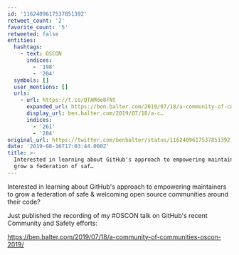 ```yaml
---
id: '1162409617537851392'
retweet_count: '2'
favorite_count: '5'
retweeted: false
entities:
  hashtags:
    - text: OSCON
      indices:
        - '198'
        - '204'
  symbols: []
  user_mentions: []
  urls:
    - url: https://t.co/QTAMde8FNt
      expanded_url: https://ben.balter.com/2019/07/18/a-community-of-communities-oscon-2019/
      display_url: ben.balter.com/2019/07/18/a-c…
      indices:
        - '261'
        - '284'
original_url: https://twitter.com/benbalter/status/1162409617537851392
date: '2019-08-16T17:03:44.000Z'
title: >-
  Interested in learning about GitHub's approach to empowering maintainers to
  grow a federation of saf…
---
```


Interested in learning about GitHub's approach to empowering maintainers to grow a federation of safe &amp; welcoming open source communities around their code? 

Just published the recording of my #OSCON talk on GitHub's recent Community and Safety efforts: 

https://ben.balter.com/2019/07/18/a-community-of-communities-oscon-2019/